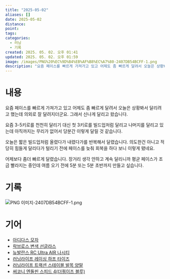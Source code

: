```yaml
---
title: "2025-05-02"
aliases: []
date: 2025-05-02
distance:
point:
tags:
categories:
  - 러닝
  - 기록
created: 2025. 05. 02. 오후 01:41
updated: 2025. 05. 02. 오후 01:59
image: /images/PNG%20%EC%9D%B4%EB%AF%B8%EC%A7%80-2407DB54BCFF-1.png
description: "요즘 페이스를 빠르게 가져가고 있고 어제도 좀 빠르게 달려서 오늘은 상황봐서 달리려고 했는데 의외로 잘 달려지더군요. 그래서 신나게 달리고 왔습니다. 요즘 3-5키로를 천천히 달리기 대신 첫 3키로를 빌드업처럼 달리고 나머지를 달리고 있는데 아직까지는 무리가 없어서 당분간 이렇게 달릴 "
---
```


# 내용

요즘 페이스를 빠르게 가져가고 있고 어제도 좀 빠르게 달려서 오늘은 상황봐서 달리려고 했는데 의외로 잘 달려지더군요. 그래서 신나게 달리고 왔습니다.

요즘 3-5키로를 천천히 달리기 대신 첫 3키로를 빌드업처럼 달리고 나머지를 달리고 있는데 아직까지는 무리가 없어서 당분간 이렇게 달릴 것 같습니다.

오늘은 짧은 빌드업처럼 올렸다가 내렸다가를 반복해서 달렸습니다. 의도한건 아니고 적당히 힘들게 달리다가 털리기 전에 페이스를 늦춰 회복을 하다 보니 이렇게 됐네요.

어제보다 좀더 빠르게 달렸습니다. 장거리 생각 안하고 계속 달리니까 평균 페이스가 조금 빨라지는 중인데 여름 오기 전에 5분 또는 5분 초반까지 만들고 싶습니다.

# 기록

![PNG 이미지-2407DB54BCFF-1.png](/images/PNG%20%EC%9D%B4%EB%AF%B8%EC%A7%80-2407DB54BCFF-1.png)

# 기어

- [아디다스 모자](/posts/아디다스-모자)
- [락브로스 변색 선글라스](/posts/락브로스-변색-선글라스)
- [뉴발란스 RC Ultra AIR 나시티](/posts/뉴발란스-rc-ultra-air-나시티)
- [러닝라이프 레이싱 하프 타이즈](/posts/러닝라이프-레이싱-하프-타이즈)
- [러닝라이프 트랙션 스테이블 발목 양말](/posts/러닝라이프-트랙션-스테이블-발목-양말)
- [써코니 엔돌핀 스피드 4(더쿼이즈 블루)](/posts/써코니-엔돌핀-스피드-4(더쿼이즈-블루))
